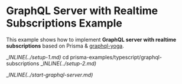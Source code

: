 # GraphQL Server with Realtime Subscriptions Example

This example shows how to implement **GraphQL server with realtime subscriptions** based on Prisma & [graphql-yoga](https://github.com/prisma/graphql-yoga).

__INLINE(../_setup-1.md)__
cd prisma-examples/typescript/graphql-subscriptions
__INLINE(../_setup-2.md)__

__INLINE(../_start-graphql-server.md)__